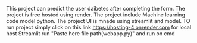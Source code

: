 This project can predict the user daibetes after completing the form. 
The project is free hosted using render.
The project include Machine learning code model python.
The project UI is mnade using streamlit and model.
           TO run project simply click on this link
           https://hosting-4.onrender.com
           for local host
           Streamlit run "Paste here file path(webapp.py)" and run on cmd
